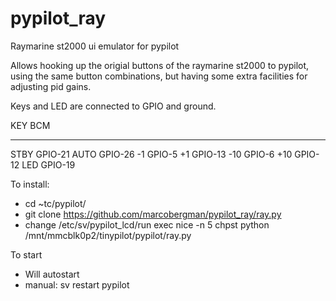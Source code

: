 # pypilot_ray
Raymarine st2000 ui emulator for pypilot

Allows hooking up the origial buttons of the raymarine st2000 to pypilot, using the same button combinations, but having some extra facilities for adjusting pid gains.

Keys and LED are connected to GPIO and ground.

KEY   BCM
----  --------
STBY  GPIO-21
AUTO  GPIO-26
-1    GPIO-5
+1    GPIO-13
-10   GPIO-6
+10   GPIO-12
LED   GPIO-19

To install:
- cd ~tc/pypilot/
- git clone https://github.com/marcobergman/pypilot_ray/ray.py
- change /etc/sv/pypilot_lcd/run
      exec nice -n 5 chpst python /mnt/mmcblk0p2/tinypilot/pypilot/ray.py
      
To start
- Will autostart
- manual: sv restart pypilot
